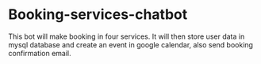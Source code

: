 # Booking-services-chatbot
This bot will make booking in four services. It will then store user data in mysql database and create an event in google calendar, also send booking confirmation email.
